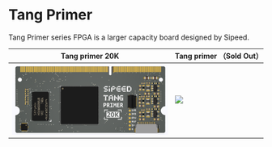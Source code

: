 # Tang Primer

Tang Primer series FPGA is a larger capacity board designed by Sipeed.

<table>
    <thead>
        <tr>
            <th>Tang primer 20K</th>
            <th>Tang primer （Sold Out）</th>
        </tr>
    </thead>
        <tr>
            <td><a href="./../tang-primer-20k/primer-20k.html"><img src="./../tang-primer-20k/assets/primer_20k.png" width=320></a></td>
            <td><a href="./Tang-primer.html"><img src="./../../../assets/Tang/permier/Tang_permier.jpg" width=320></a></td>
        </tr>
</table>